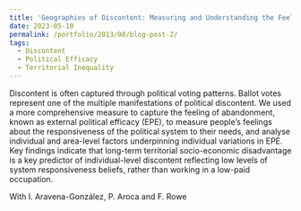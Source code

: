 ```yaml
---
title: 'Geographies of Discontent: Measuring and Understanding the Feeling of Abandonment'
date: 2023-05-10
permalink: /portfolio/2013/08/blog-post-2/
tags:
  - Discontent
  - Political Efficacy
  - Territorial Inequality
---
```


Discontent is often captured through political voting patterns. Ballot votes represent one of the multiple manifestations of political discontent. We used a more comprehensive measure to capture the feeling of abandonment, known as external political efficacy (EPE), to measure people’s feelings about the responsiveness of the political system to their needs, and analyse individual and area-level factors underpinning individual variations in EPE. Key findings indicate that long-term territorial socio-economic disadvantage is a key predictor of individual-level discontent reflecting low levels of system responsiveness beliefs, rather than working in a low-paid occupation.

With I. Aravena-González, P. Aroca and F. Rowe


